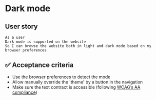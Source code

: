 # Dark mode

## User story

```
As a user
Dark mode is supported on the website
So I can browse the website both in light and dark mode based on my browser preferences
```

## ✅ Acceptance criteria

- Use the browser preferences to detect the mode
- Allow manually override the 'theme' by a button in the navigation
- Make sure the text contract is accessible (following [WCAG’s AA compliance](https://www.w3.org/WAI/standards-guidelines/wcag/))
